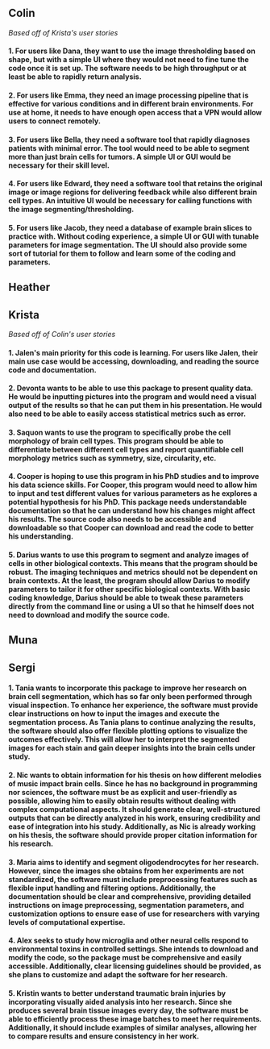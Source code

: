 ## Colin
_Based off of Krista's user stories_
#### 1. For users like Dana, they want to use the image thresholding based on shape, but with a simple UI where they would not need to fine tune the code once it is set up. The software needs to be high throughput or at least be able to rapidly return analysis.

#### 2. For users like Emma, they need an image processing pipeline that is effective for various conditions and in different brain environments. For use at home, it needs to have enough open access that a VPN would allow users to connect remotely.

#### 3. For users like Bella, they need a software tool that rapidly diagnoses patients with minimal error. The tool would need to be able to segment more than just brain cells for tumors. A simple UI or GUI would be necessary for their skill level.

#### 4. For users like Edward, they need a software tool that retains the original image or image regions for delivering feedback while also different brain cell types. An intuitive UI would be necessary for calling functions with the image segmenting/thresholding.

#### 5. For users like Jacob, they need a database of example brain slices to practice with. Without coding experience, a simple UI or GUI with tunable parameters for image segmentation. The UI should also provide some sort of tutorial for them to follow and learn some of the coding and parameters.

## Heather

## Krista
_Based off of Colin's user stories_
#### 1. Jalen's main priority for this code is learning. For users like Jalen, their main use case would be accessing, downloading, and reading the source code and documentation.

#### 2. Devonta wants to be able to use this package to present quality data. He would be inputting pictures into the program and would need a visual output of the results so that he can put them in his presentation. He would also need to be able to easily access statistical metrics such as error.

#### 3. Saquon wants to use the program to specifically probe the cell morphology of brain cell types. This program should be able to differentiate between different cell types and report quantifiable cell morphology metrics such as symmetry, size, circularity, etc.

#### 4. Cooper is hoping to use this program in his PhD studies and to improve his data science skills. For Cooper, this program would need to allow him to input and test different values for various parameters as he explores a potential hypothesis for his PhD. This package needs understandable documentation so that he can understand how his changes might affect his results. The source code also needs to be accessible and downloadable so that Cooper can download and read the code to better his understanding.

#### 5. Darius wants to use this program to segment and analyze images of cells in other biological contexts. This means that the program should be robust. The imaging techniques and metrics should not be dependent on brain contexts. At the least, the program should allow Darius to modify parameters to tailor it for other specific biological contexts. With basic coding knowledge, Darius should be able to tweak these parameters directly from the command line or using a UI so that he himself does not need to download and modify the source code.

## Muna

## Sergi

#### 1. Tania wants to incorporate this package to improve her research on brain cell segmentation, which has so far only been performed through visual inspection. To enhance her experience, the software must provide clear instructions on how to input the images and execute the segmentation process. As Tania plans to continue analyzing the results, the software should also offer flexible plotting options to visualize the outcomes effectively. This will allow her to interpret the segmented images for each stain and gain deeper insights into the brain cells under study.

#### 2. Nic wants to obtain information for his thesis on how different melodies of music impact brain cells. Since he has no background in programming nor sciences, the software must be as explicit and user-friendly as possible, allowing him to easily obtain results without dealing with complex computational aspects. It should generate clear, well-structured outputs that can be directly analyzed in his work, ensuring credibility and ease of integration into his study. Additionally, as Nic is already working on his thesis, the software should provide proper citation information for his research.

#### 3. Maria aims to identify and segment oligodendrocytes for her research. However, since the images she obtains from her experiments are not standardized, the software must include preprocessing features such as flexible input handling and filtering options. Additionally, the documentation should be clear and comprehensive, providing detailed instructions on image preprocessing, segmentation parameters, and customization options to ensure ease of use for researchers with varying levels of computational expertise.

#### 4. Alex seeks to study how microglia and other neural cells respond to environmental toxins in controlled settings. She intends to download and modify the code, so the package must be comprehensive and easily accessible. Additionally, clear licensing guidelines should be provided, as she plans to customize and adapt the software for her research.

#### 5. Kristin wants to better understand traumatic brain injuries by incorporating visually aided analysis into her research. Since she produces several brain tissue images every day, the software must be able to efficiently process these image batches to meet her requirements. Additionally, it should include examples of similar analyses, allowing her to compare results and ensure consistency in her work.
